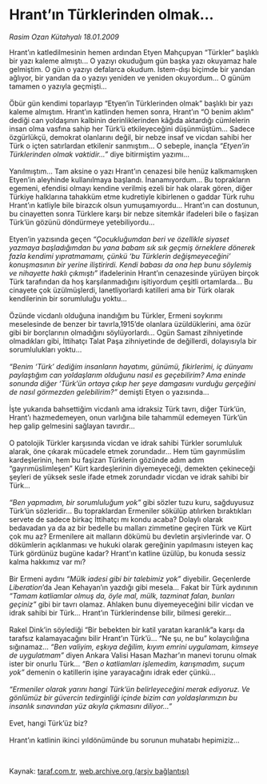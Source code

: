 # Hrant’ın Türklerinden olmak...

*Rasim Ozan Kütahyalı 18.01.2009*

<div class="taraf_structure_2col_1zq">
<div class="margen_n">



 <p>Hrant’ın katledilmesinin hemen ardından Etyen Mahçupyan “Türkler” başlıklı bir yazı kaleme almıştı... O yazıyı okuduğum gün başka yazı okuyamaz hale gelmiştim. O gün o yazıyı defalarca okudum. İstem-dışı biçimde bir yandan ağlıyor, bir yandan da o yazıyı yeniden ve yeniden okuyordum... O günüm tamamen o yazıyla geçmişti... <br/><br/>Öbür gün kendimi toparlayıp “Etyen’in Türklerinden olmak” başlıklı bir yazı kaleme almıştım. Hrant’ın katlinden hemen sonra, Hrant’ın “O benim aklım” dediği can yoldaşının kalbinin derinliklerinden kâğıda aktardığı cümlelerin insan olma vasfına sahip her Türk’ü etkileyeceğini düşünmüştüm... Sadece özgürlükçü, demokrat olanlarını değil, bir nebze insaf ve vicdan sahibi her Türk o içten satırlardan etkilenir sanmıştım... O sebeple, inançla <i>“Etyen’in Türklerinden olmak vaktidir...”</i> diye bitirmiştim yazımı... <br/><br/>Yanılmıştım... Tam aksine o yazı Hrant’ın cenazesi bile henüz kalkmamışken Etyen’in aleyhinde kullanılmaya başlandı. İnanamıyordum... Bu toprakların egemeni, efendisi olmayı kendine verilmiş ezeli bir hak olarak gören, diğer Türkiye halklarına tahakküm etme kudretiyle kibirlenen o gaddar Türk ruhu Hrant’ın katliyle bile birazcık olsun yumuşamıyordu... Hrant’ın can dostunun, bu cinayetten sonra Türklere karşı bir nebze sitemkâr ifadeleri bile o faşizan Türk’ün gözünü döndürmeye yetebiliyordu... <br/><br/>Etyen’in yazısında geçen <i>“Çocukluğumdan beri ve özellikle siyaset yazmaya başladığımdan bu yana babam sık sık geçmiş örneklere dönerek fazla kendimi yıpratmamamı, çünkü ‘bu Türklerin değişmeyeceğini’ konuşmasının bir yerine iliştirirdi. Kendi babası da ona hep bunu söylemiş ve nihayette haklı çıkmıştı”</i> ifadelerinin Hrant’ın cenazesinde yürüyen birçok Türk tarafından da hoş karşılanmadığını işitiyordum çeşitli ortamlarda... Bu cinayete çok üzülmüşlerdi, lanetliyorlardı katilleri ama bir Türk olarak kendilerinin bir sorumluluğu yoktu... <br/><br/>Özünde vicdanlı olduğuna inandığım bu Türkler, Ermeni soykırımı meselesinde de benzer bir tavırla,1915’de olanlara üzüldüklerini, ama özür gibi bir borçlarının olmadığını söylüyorlardı... Ogün Samast zihniyetinde olmadıkları gibi, İttihatçı Talat Paşa zihniyetinde de değillerdi, dolayısıyla bir sorumlulukları yoktu...<i> <br/><br/>“Benim ‘Türk’ dediğim insanların hayatımı, günümü, fikirlerimi, iç dünyamı paylaştığım can yoldaşlarım olduğunu nasıl es geçebilirim? Ama eninde sonunda diğer ‘Türk’ün ortaya çıkıp her şeye damgasını vurduğu gerçeğini de nasıl görmezden gelebilirim?”</i> demişti Etyen o yazısında... <br/><br/>İşte yukarıda bahsettiğim vicdanlı ama idraksiz Türk tavrı, diğer Türk’ün, Hrant’ı hazmedemeyen, onun varlığına bile tahammül edemeyen Türk’ün hep galip gelmesini sağlayan tavırdır... <br/><br/>O patolojik Türkler karşısında vicdan ve idrak sahibi Türkler sorumluluk alarak, öne çıkarak mücadele etmek zorundadır... Hem tüm gayrımüslim kardeşlerinin, hem bu faşizan Türklerin gözünde adım adım “gayrımüslimleşen” Kürt kardeşlerinin diyemeyeceği, demekten çekineceği şeyleri de yüksek sesle ifade etmek zorundadır vicdan ve idrak sahibi bir Türk... <i><br/><br/>“Ben yapmadım, bir sorumluluğum yok”</i> gibi sözler tuzu kuru, sağduyusuz Türk’ün sözleridir... Bu topraklardan Ermeniler sökülüp atılırken bıraktıkları servete de sadece birkaç İttihatçı mı kondu acaba? Dolaylı olarak bedavadan ya da az bir bedelle bu malları zimmetine geçiren Türk ve Kürt çok mu az? Ermenilere ait malların dökümü bu devletin arşivlerinde var. O dökümlerin açıklanması ve hukuki olarak gereğinin yapılmasını isteyen kaç Türk gördünüz bugüne kadar? Hrant’ın katline üzülüp, bu konuda sessiz kalma hakkımız var mı? <br/><br/>Bir Ermeni aydını <i>“Mülk iadesi gibi bir talebimiz yok”</i> diyebilir. Geçenlerde <i>Liberation</i>’da Jean Kehayan’ın yazdığı gibi mesela... Fakat bir Türk aydınının <i>“Tamam katliamlar olmuş da, öyle mal, mülk, tazminat falan, bunları geçiniz”</i> gibi bir tavrı olamaz. Ahlaken bunu diyemeyeceğini bilir vicdan ve idrak sahibi bir Türk... Hrant’ın Türklerindense bilir, bilmesi gerekir... <br/><br/>Rakel Dink’in söylediği “Bir bebekten bir katil yaratan karanlık”a karşı da tarafsız kalamayacağını bilir Hrant’ın Türk’ü... “Ne şu, ne bu” kolaycılığına sığınamaz... <i>“Ben valiyim, eşkıya değilim, kıyım emrini uygulamam, kimseye de uygulatmam”</i> diyen Ankara Valisi Hasan Mazhar’ın manevi torunu olmak ister bir onurlu Türk... <i>“Ben o katliamları işlemedim, karışmadım, suçum yok”</i> demenin o katillerin işine yarayacağını idrak eder çünkü...<i> <br/><br/>“Ermeniler olarak yarını hangi Türk’ün belirleyeceğini merak ediyoruz. Ve gönlümüz bir güvercin tedirginliği içinde bizim can yoldaşlarımızın bu insanlık sınavından yüz akıyla çıkmasını diliyor...”</i> <br/><br/>Evet, hangi Türk’üz biz? <br/><br/>Hrant’ın katlinin ikinci yıldönümünde bu sorunun muhatabı hepimiziz...<b> </b></p>

<br/>


<div id="taraf_not">
</div>

</div>


</div>

Kaynak: [taraf.com.tr](http://www.taraf.com.tr:80/makale/3602.htm), [web.archive.org (arşiv bağlantısı)](http://web.archive.org/web/20090422184502/http://www.taraf.com.tr:80/makale/3602.htm)
